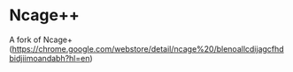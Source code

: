 # Ncage++
A fork of Ncage+ (https://chrome.google.com/webstore/detail/ncage%20/blenoallcdijagcfhdbidjiimoandabh?hl=en)
